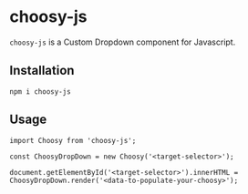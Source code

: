 # choosy-js

`choosy-js` is a Custom Dropdown component for Javascript.

## Installation

`npm i choosy-js`

## Usage

```JS
import Choosy from 'choosy-js';

const ChoosyDropDown = new Choosy('<target-selector>');

document.getElementById('<target-selector>').innerHTML = ChoosyDropDown.render('<data-to-populate-your-choosy>');
```
